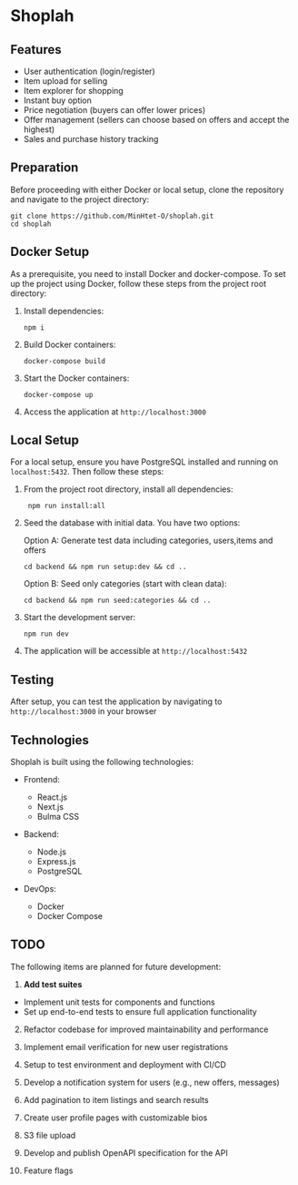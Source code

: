 # Shoplah

## Features

- User authentication (login/register)
- Item upload for selling
- Item explorer for shopping
- Instant buy option
- Price negotiation (buyers can offer lower prices)
- Offer management (sellers can choose based on offers and accept the highest)
- Sales and purchase history tracking

## Preparation

Before proceeding with either Docker or local setup, clone the repository and navigate to the project directory:

```
git clone https://github.com/MinHtet-O/shoplah.git
cd shoplah
```

## Docker Setup

As a prerequisite, you need to install Docker and docker-compose. To set up the project using Docker, follow these steps from the project root directory:

1. Install dependencies:

   ```
   npm i
   ```

2. Build Docker containers:

   ```
   docker-compose build
   ```

3. Start the Docker containers:

   ```
   docker-compose up
   ```

4. Access the application at `http://localhost:3000`

## Local Setup

For a local setup, ensure you have PostgreSQL installed and running on `localhost:5432`. Then follow these steps:

1. From the project root directory, install all dependencies:

   ```
    npm run install:all
   ```

2. Seed the database with initial data. You have two options:

   Option A: Generate test data including categories, users,items and offers

   ```
   cd backend && npm run setup:dev && cd ..
   ```

   Option B: Seed only categories (start with clean data):

   ```
   cd backend && npm run seed:categories && cd ..
   ```

3. Start the development server:

   ```
   npm run dev
   ```

4. The application will be accessible at `http://localhost:5432`

## Testing

After setup, you can test the application by navigating to `http://localhost:3000` in your browser

## Technologies

Shoplah is built using the following technologies:

- Frontend:

  - React.js
  - Next.js
  - Bulma CSS

- Backend:

  - Node.js
  - Express.js
  - PostgreSQL

- DevOps:

  - Docker
  - Docker Compose

## TODO

The following items are planned for future development:

1. **Add test suites**

- Implement unit tests for components and functions
- Set up end-to-end tests to ensure full application functionality

2. Refactor codebase for improved maintainability and performance

3. Implement email verification for new user registrations

4. Setup to test environment and deployment with CI/CD

5. Develop a notification system for users (e.g., new offers, messages)

6. Add pagination to item listings and search results

7. Create user profile pages with customizable bios

8. S3 file upload

9. Develop and publish OpenAPI specification for the API

10. Feature flags
